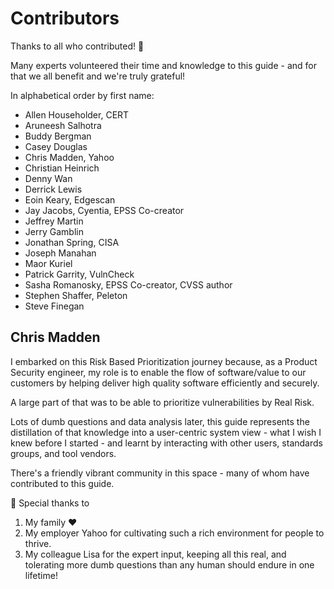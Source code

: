 # Contributors 
Thanks to all who contributed! :pray:

Many experts volunteered their time and knowledge to this guide - and for that
we all benefit and we're truly grateful!

In alphabetical order by first name:

-   Allen Householder, CERT
-   Aruneesh Salhotra 
-   Buddy Bergman 
-   Casey Douglas
-   Chris Madden, Yahoo
-   Christian Heinrich
-   Denny Wan 
-   Derrick Lewis
-   Eoin Keary, Edgescan
-   Jay Jacobs, Cyentia, EPSS Co-creator
-   Jeffrey Martin
-   Jerry Gamblin 
-   Jonathan Spring, CISA
-   Joseph Manahan 
-   Maor Kuriel
-   Patrick Garrity, VulnCheck
-   Sasha Romanosky, EPSS Co-creator, CVSS author
-   Stephen Shaffer, Peleton
-   Steve Finegan

## Chris Madden
I embarked on this Risk Based Prioritization journey because, as a Product Security engineer, my role is to enable the flow of software/value to our customers by helping deliver high quality software efficiently and securely.

A large part of that was to be able to prioritize vulnerabilities by Real Risk. 

Lots of dumb questions and data analysis later, this guide represents the distillation of that knowledge into a user-centric system view - what I wish I knew before I started - and learnt by interacting with other users, standards groups, and tool vendors. 

There's a friendly vibrant community in this space - many of whom have contributed to this guide.

:pray: Special thanks to

1. My family :heart: 
2. My employer Yahoo for cultivating such a rich environment for people to thrive.
3. My colleague Lisa for the expert input, keeping all this real, and tolerating more dumb questions than any human should endure in one lifetime!
